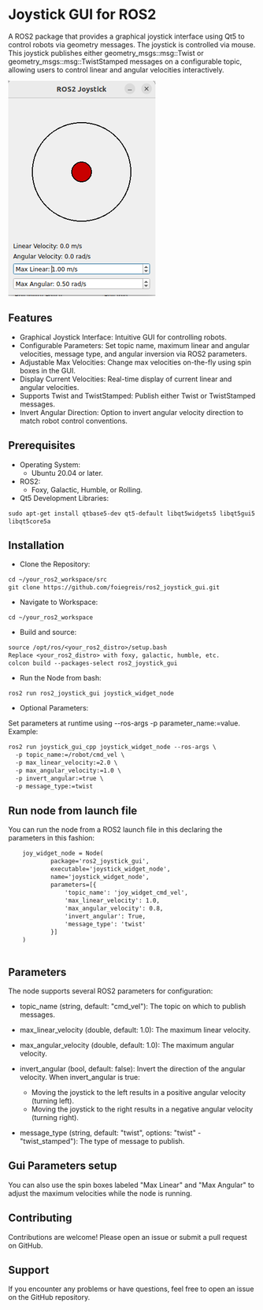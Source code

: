 # Joystick GUI for ROS2

A ROS2 package that provides a graphical joystick interface using Qt5 to control robots via geometry messages. The joystick is controlled via mouse. This joystick publishes either geometry_msgs::msg::Twist or geometry_msgs::msg::TwistStamped messages on a configurable topic, allowing users to control linear and angular velocities interactively.

![Joystick GUI Screenshot](images/joystick_gui.png)

## Features

- Graphical Joystick Interface: Intuitive GUI for controlling robots.
- Configurable Parameters: Set topic name, maximum linear and angular velocities, message type, and angular inversion via ROS2 parameters.
- Adjustable Max Velocities: Change max velocities on-the-fly using spin boxes in the GUI.
- Display Current Velocities: Real-time display of current linear and angular velocities.
- Supports Twist and TwistStamped: Publish either Twist or TwistStamped messages.
- Invert Angular Direction: Option to invert angular velocity direction to match robot control conventions.


## Prerequisites
- Operating System: 
    - Ubuntu 20.04 or later.
- ROS2: 
    - Foxy, Galactic, Humble, or Rolling.
- Qt5 Development Libraries:
```
sudo apt-get install qtbase5-dev qt5-default libqt5widgets5 libqt5gui5 libqt5core5a
```
## Installation
- Clone the Repository:

```
cd ~/your_ros2_workspace/src
git clone https://github.com/foiegreis/ros2_joystick_gui.git
```
- Navigate to Workspace:

```
cd ~/your_ros2_workspace
```
- Build and source:
```
source /opt/ros/<your_ros2_distro>/setup.bash
Replace <your_ros2_distro> with foxy, galactic, humble, etc.
colcon build --packages-select ros2_joystick_gui

```

- Run the Node from bash:
```
ros2 run ros2_joystick_gui joystick_widget_node
```

- Optional Parameters:

Set parameters at runtime using --ros-args -p parameter_name:=value.
Example:
```
ros2 run joystick_gui_cpp joystick_widget_node --ros-args \
  -p topic_name:=/robot/cmd_vel \
  -p max_linear_velocity:=2.0 \
  -p max_angular_velocity:=1.0 \
  -p invert_angular:=true \
  -p message_type:=twist
```
## Run node from launch file
You can run the node from a ROS2 launch file in this declaring the parameters in this fashion:
```
    joy_widget_node = Node(
            package='ros2_joystick_gui', 
            executable='joystick_widget_node', 
            name='joystick_widget_node',
            parameters=[{
                'topic_name': 'joy_widget_cmd_vel',
                'max_linear_velocity': 1.0,
                'max_angular_velocity': 0.8,
                'invert_angular': True,
                'message_type': 'twist' 
            }]
    )
        
```

## Parameters
The node supports several ROS2 parameters for configuration:

- topic_name (string, default: "cmd_vel"): The topic on which to publish messages.

- max_linear_velocity (double, default: 1.0): The maximum linear velocity.

- max_angular_velocity (double, default: 1.0): The maximum angular velocity.

- invert_angular (bool, default: false): Invert the direction of the angular velocity.
    When invert_angular is true:

    - Moving the joystick to the left results in a positive angular velocity (turning left).
    - Moving the joystick to the right results in a negative angular velocity (turning right).

- message_type (string, default: "twist", options: "twist" - "twist_stamped"): The type of message to publish.


## Gui Parameters setup
You can also use the spin boxes labeled "Max Linear" and "Max Angular" to adjust the maximum velocities while the node is running.

## Contributing
Contributions are welcome! Please open an issue or submit a pull request on GitHub.

## Support
If you encounter any problems or have questions, feel free to open an issue on the GitHub repository.


